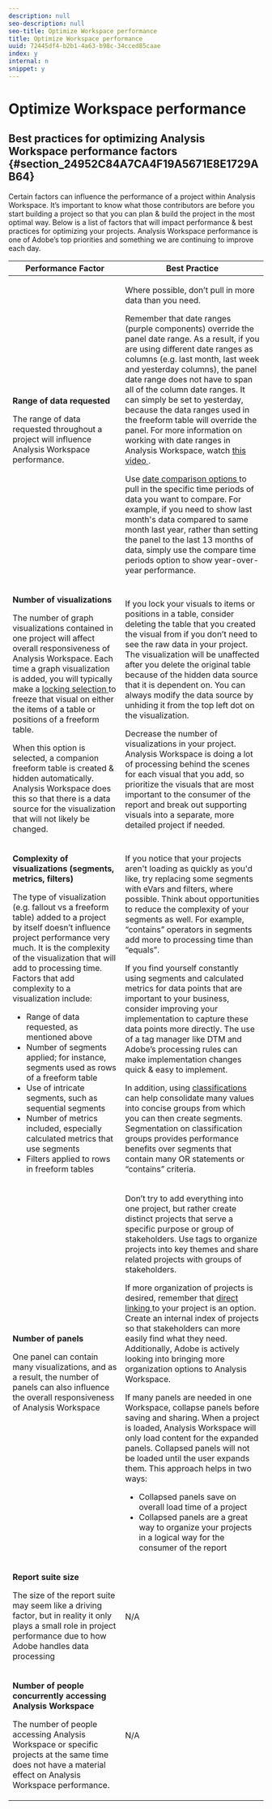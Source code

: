 ```yaml
---
description: null
seo-description: null
seo-title: Optimize Workspace performance
title: Optimize Workspace performance
uuid: 72445df4-b2b1-4a63-b98c-34cced85caae
index: y
internal: n
snippet: y
---
```


# Optimize Workspace performance

## Best practices for optimizing Analysis Workspace performance factors {#section_24952C84A7CA4F19A5671E8E1729AB64}

Certain factors can influence the performance of a project within Analysis Workspace. It’s important to know what those contributors are before you start building a project so that you can plan & build the project in the most optimal way. Below is a list of factors that will impact performance & best practices for optimizing your projects. Analysis Workspace performance is one of Adobe’s top priorities and something we are continuing to improve each day. 

<table id="table_E9EFB7BF73CD41CD9F6975C7FD14B7C2"> 
 <thead> 
  <tr> 
   <th colname="col1" class="entry"> Performance Factor </th> 
   <th colname="col2" class="entry"> Best Practice </th> 
  </tr> 
 </thead>
 <tbody> 
  <tr> 
   <td colname="col1"> <p><b>Range of data requested</b> </p> <p>The range of data requested throughout a project will influence Analysis Workspace performance. </p> </td> 
   <td colname="col2"> <p>Where possible, don’t pull in more data than you need. </p> <p>Remember that date ranges (purple components) override the panel date range. As a result, if you are using different date ranges as columns (e.g. last month, last week and yesterday columns), the panel date range does not have to span all of the column date ranges. It can simply be set to yesterday, because the data ranges used in the freeform table will override the panel. For more information on working with date ranges in Analysis Workspace, watch <a href="https://www.youtube.com/watch?v=ybmv6EBmhn0" format="https" scope="external"> this video </a>. </p> <p>Use <a href="../analysis-workspace/components/calendar-date-ranges/time-comparison.md#concept_93BCAD81B7A54ABBBA5CD9E419F6F764" format="dita" scope="local"> date comparison options </a> to pull in the specific time periods of data you want to compare. For example, if you need to show last month's data compared to same month last year, rather than setting the panel to the last 13 months of data, simply use the compare time periods option to show year-over-year performance. </p> <p> </p> </td> 
  </tr> 
  <tr> 
   <td colname="col1"> <p><b>Number of visualizations </b> </p> <p>The number of graph visualizations contained in one project will affect overall responsiveness of Analysis Workspace. Each time a graph visualization is added, you will typically make a <a href="../analysis-workspace//t-sync-visualization.md#task_A73B065DC3834AFCA422E364A1468099" format="dita" scope="local"> locking selection </a> to freeze that visual on either the items of a table or positions of a freeform table. </p> <p>When this option is selected, a companion freeform table is created &amp; hidden automatically. Analysis Workspace does this so that there is a data source for the visualization that will not likely be changed. </p> <p> </p> </td> 
   <td colname="col2"> <p>If you lock your visuals to items or positions in a table, consider deleting the table that you created the visual from if you don’t need to see the raw data in your project. The visualization will be unaffected after you delete the original table because of the hidden data source that it is dependent on. You can always modify the data source by unhiding it from the top left dot on the visualization. </p> <p>Decrease the number of visualizations in your project. Analysis Workspace is doing a lot of processing behind the scenes for each visual that you add, so prioritize the visuals that are most important to the consumer of the report and break out supporting visuals into a separate, more detailed project if needed. </p> </td> 
  </tr> 
  <tr> 
   <td colname="col1"> <p><b>Complexity of visualizations (segments, metrics, filters)</b> </p> <p>The type of visualization (e.g. fallout vs a freeform table) added to a project by itself doesn’t influence project performance very much. It is the complexity of the visualization that will add to processing time. Factors that add complexity to a visualization include: </p> 
    <ul id="ul_3B91DABC8B714C25868FDA7ABDAC4279"> 
     <li id="li_AC1722BEB37B44C1981F83A83CE13F67">Range of data requested, as mentioned above </li> 
     <li id="li_319785136D364B869FB216A2E77AEE55">Number of segments applied; for instance, segments used as rows of a freeform table </li> 
     <li id="li_15F1A7F8EB274F518D1DFEA270E648B4">Use of intricate segments, such as sequential segments </li> 
     <li id="li_DF8440A3201D4FC8B0B89B57E3963784">Number of metrics included, especially calculated metrics that use segments </li> 
     <li id="li_92885BEB3C6F4508AE1D6894519DFD7F">Filters applied to rows in freeform tables </li> 
    </ul> <p> </p> </td> 
   <td colname="col2"> <p>If you notice that your projects aren't loading as quickly as you'd like, try replacing some segments with eVars and filters, where possible. Think about opportunities to reduce the complexity of your segments as well. For example, “contains” operators in segments add more to processing time than “equals”. </p> <p>If you find yourself constantly using segments and calculated metrics for data points that are important to your business, consider improving your implementation to capture these data points more directly. The use of a tag manager like DTM and Adobe’s processing rules can make implementation changes quick &amp; easy to implement. </p> <p>In addition, using <a href="https://marketing.adobe.com/resources/help/en_US/reference/classifications.html" format="html" scope="external"> classifications </a> can help consolidate many values into concise groups from which you can then create segments. Segmentation on classification groups provides performance benefits over segments that contain many OR statements or “contains” criteria. </p> </td> 
  </tr> 
  <tr> 
   <td colname="col1"> <p><b>Number of panels </b> </p> <p>One panel can contain many visualizations, and as a result, the number of panels can also influence the overall responsiveness of Analysis Workspace </p> </td> 
   <td colname="col2"> <p>Don’t try to add everything into one project, but rather create distinct projects that serve a specific purpose or group of stakeholders. Use tags to organize projects into key themes and share related projects with groups of stakeholders. </p> <p>If more organization of projects is desired, remember that <a href="https://www.youtube.com/watch?v=6IOEewflG2U" format="https" scope="external"> direct linking </a> to your project is an option. Create an internal index of projects so that stakeholders can more easily find what they need. Additionally, Adobe is actively looking into bringing more organization options to Analysis Workspace. </p> <p>If many panels are needed in one Workspace, collapse panels before saving and sharing. When a project is loaded, Analysis Workspace will only load content for the expanded panels. Collapsed panels will not be loaded until the user expands them. This approach helps in two ways: </p> 
    <ul id="ul_5533C2418D364120BEF5C388E2DB8216"> 
     <li id="li_F558D6C90AC14875AC9C59ECEFFFF461">Collapsed panels save on overall load time of a project </li> 
     <li id="li_CD0A51F11CB146918A79F4622FAA700E">Collapsed panels are a great way to organize your projects in a logical way for the consumer of the report </li> 
    </ul> <p> </p> </td> 
  </tr> 
  <tr> 
   <td colname="col1"> <p><b>Report suite size</b> </p> <p>The size of the report suite may seem like a driving factor, but in reality it only plays a small role in project performance due to how Adobe handles data processing </p> <p> </p> </td> 
   <td colname="col2"> <p> N/A </p> </td> 
  </tr> 
  <tr> 
   <td colname="col1"> <p><b>Number of people concurrently accessing Analysis Workspace</b> </p> <p>The number of people accessing Analysis Workspace or specific projects at the same time does not have a material effect on Analysis Workspace performance. </p> <p> </p> </td> 
   <td colname="col2"> <p>N/A </p> </td> 
  </tr> 
 </tbody> 
</table>


